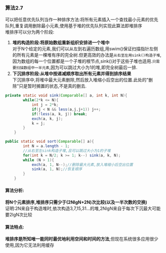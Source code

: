 ### 算法2.7

可以把任意优先队列当作一种排序方法:将所有元素插入一个查找最小元素的优先队列,重复调用删除最小元素,使用基于堆的优先队列实现此算法即堆排序<br>
堆排序可以分为两个阶段:
1. **堆的构造阶段:将原始数组重新组织安排进一个堆中**<br>
对于N个给定的元素,我们可以从左到右遍历数组,用swim()保证扫描指针左侧的所有元素是一棵堆有序的完全树.但更高效的办法是`从右至左用sink()构造子堆`,因为数组的每一个位置都是一个子堆的根节点,sink()对于这些子堆也适用.`只需要扫描数组中一半元素`,因为可以跳过大小为1的堆,即完全树最后一排.
2. **下沉排序阶段:从堆中按递减顺序取出所有元素并得到排序结果**<br>
下沉排序中,将堆中最大元素删除,然后放入堆缩小后空出的位置.此处的"删除"只是暂时搁置的状态,不是真的删去.

```Java
private static void sink(Comparable[] a, int k, int N){
        while(2*k <= N){
            int j = 2*k;
            if(j < N && less(a,j,j+1)) j++;
            if(!less(a, k, j)) break;
            exch(a, k, j);
            k = j;
        }
    }

public static void sort(Comparable[] a){
        int N = a.length - 1;
        //从右至左sink构造子堆,且可以跳过大小为1的子堆
        for(int k = N/2; k >= 1; k--) sink(a, k, N);
        while (N > 1){
            exch(a, 1, N--);//删除最大元素,放入堆缩小后空出位置
            sink(a, 1, N);//恢复顺序
        }
    }
```

#### 算法分析:
**将N个元素排序,堆排序只需少于(2NlgN+2N)次比较(以及一半次数的交换)**<br>
证明:2N来自于构造堆时,依次构造3,7,15,31...的堆,2NlgN来自于每次下沉最大可能要2lgN次比较

#### 算法特点:
**堆排序是所知唯一能同时最优地利用空间和时间的方法**,但现在系统很多应用很少使用,因为它无法利用缓存